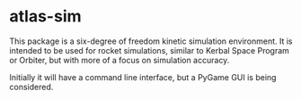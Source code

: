 atlas-sim
=========

This package is a six-degree of freedom kinetic simulation environment.
It is intended to be used for rocket simulations, similar to Kerbal Space Program
or Orbiter, but with more of a focus on simulation accuracy.

Initially it will have a command line interface, but a PyGame GUI is being 
considered.

